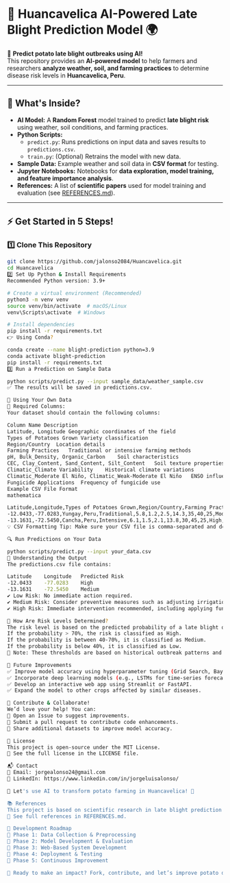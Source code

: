 # 🥔 Huancavelica AI-Powered Late Blight Prediction Model 🌍  

🚀 **Predict potato late blight outbreaks using AI!**  
This repository provides an **AI-powered model** to help farmers and researchers **analyze weather, soil, and farming practices** to determine disease risk levels in **Huancavelica, Peru**.

---

## 📂 What's Inside?

- **AI Model:** A **Random Forest** model trained to predict **late blight risk** using weather, soil conditions, and farming practices.
- **Python Scripts:**
  - `predict.py`: Runs predictions on input data and saves results to `predictions.csv`.
  - `train.py`: (Optional) Retrains the model with new data.
- **Sample Data:** Example weather and soil data in **CSV format** for testing.
- **Jupyter Notebooks:** Notebooks for **data exploration, model training, and feature importance analysis**.
- **References:** A list of **scientific papers** used for model training and evaluation (see [REFERENCES.md](REFERENCES.md)).

---

## ⚡ Get Started in 5 Steps!

### 1️⃣ Clone This Repository  
```bash
git clone https://github.com/jalonso2084/Huancavelica.git
cd Huancavelica
2️⃣ Set Up Python & Install Requirements
Recommended Python version: 3.9+

# Create a virtual environment (Recommended)
python3 -m venv venv
source venv/bin/activate  # macOS/Linux
venv\Scripts\activate  # Windows

# Install dependencies
pip install -r requirements.txt
👉 Using Conda?

conda create --name blight-prediction python=3.9
conda activate blight-prediction
pip install -r requirements.txt
3️⃣ Run a Prediction on Sample Data

python scripts/predict.py --input sample_data/weather_sample.csv
✅ The results will be saved in predictions.csv.

🧪 Using Your Own Data
📌 Required Columns:
Your dataset should contain the following columns:

Column Name	Description
Latitude, Longitude	Geographic coordinates of the field
Types of Potatoes Grown	Variety classification
Region/Country	Location details
Farming Practices	Traditional or intensive farming methods
pH, Bulk_Density, Organic_Carbon	Soil characteristics
CEC, Clay_Content, Sand_Content, Silt_Content	Soil texture properties
Climatic_Climate Variability	Historical climate variations
Climatic_Moderate El Niño, Climatic_Weak-Moderate El Niño	ENSO influence
Fungicide Applications	Frequency of fungicide use
Example CSV File Format
mathematica

Latitude,Longitude,Types of Potatoes Grown,Region/Country,Farming Practices,pH,Bulk_Density,Organic_Carbon,CEC,Clay_Content,Sand_Content,Silt_Content,Climatic_Climate Variability,Climatic_Moderate El Niño,Climatic_Weak-Moderate El Niño,Fungicide Applications
-12.0433,-77.0283,Yungay,Peru,Traditional,5.8,1.2,2.5,14.3,35,40,25,Moderate,Yes,No,2
-13.1631,-72.5450,Cancha,Peru,Intensive,6.1,1.5,2.1,13.8,30,45,25,High,No,Yes,1
💡 CSV Formatting Tip: Make sure your CSV file is comma-separated and doesn’t contain extra spaces or missing values.

🔍 Run Predictions on Your Data

python scripts/predict.py --input your_data.csv
🔮 Understanding the Output
The predictions.csv file contains:

Latitude	Longitude	Predicted Risk
-12.0433	-77.0283	High
-13.1631	-72.5450	Medium
✔ Low Risk: No immediate action required.
✔ Medium Risk: Consider preventive measures such as adjusting irrigation or applying fungicides as a precaution.
✔ High Risk: Immediate intervention recommended, including applying fungicide within the next 3 days.

🧠 How Are Risk Levels Determined?
The risk level is based on the predicted probability of a late blight outbreak.
If the probability > 70%, the risk is classified as High.
If the probability is between 40-70%, it is classified as Medium.
If the probability is below 40%, it is classified as Low.
📌 Note: These thresholds are based on historical outbreak patterns and may be adjusted as new data is collected.

🚀 Future Improvements
✅ Improve model accuracy using hyperparameter tuning (Grid Search, Bayesian Optimization).
✅ Incorporate deep learning models (e.g., LSTMs for time-series forecasting).
✅ Develop an interactive web app using Streamlit or FastAPI.
✅ Expand the model to other crops affected by similar diseases.

🤝 Contribute & Collaborate!
We’d love your help! You can:
🔹 Open an Issue to suggest improvements.
🔹 Submit a pull request to contribute code enhancements.
🔹 Share additional datasets to improve model accuracy.

📜 License
This project is open-source under the MIT License.
📄 See the full license in the LICENSE file.

📬 Contact  
📧 Email: jorgealonso24@gmail.com  
💼 LinkedIn: https://www.linkedin.com/in/jorgeluisalonso/

🚀 Let's use AI to transform potato farming in Huancavelica! 🌱

📚 References
This project is based on scientific research in late blight prediction and machine learning methodology.
📖 See full references in REFERENCES.md.

🔧 Development Roadmap
📅 Phase 1: Data Collection & Preprocessing
📅 Phase 2: Model Development & Evaluation
📅 Phase 3: Web-Based System Development
📅 Phase 4: Deployment & Testing
📅 Phase 5: Continuous Improvement

🚀 Ready to make an impact? Fork, contribute, and let’s improve potato disease prediction with AI! 🥔🔥
